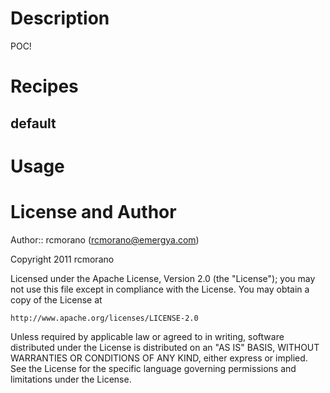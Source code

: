 Description
===========

POC!

Recipes
=======

default
-------
   
Usage
=====

License and Author
==================

Author:: rcmorano (<rcmorano@emergya.com>)

Copyright 2011 rcmorano

Licensed under the Apache License, Version 2.0 (the "License");
you may not use this file except in compliance with the License.
You may obtain a copy of the License at

    http://www.apache.org/licenses/LICENSE-2.0

Unless required by applicable law or agreed to in writing, software
distributed under the License is distributed on an "AS IS" BASIS,
WITHOUT WARRANTIES OR CONDITIONS OF ANY KIND, either express or implied.
See the License for the specific language governing permissions and
limitations under the License.

